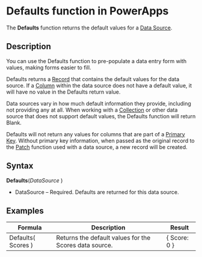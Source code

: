 <properties
	pageTitle="PowerApps: Defaults function"
	description="Reference information for the Defaults function in PowerApps, including syntax and examples"
	services="powerapps"
	documentationCenter="na"
	authors="gregli-msft"
	manager="bills"
	editor=""
	tags=""/>

<tags
   ms.service="powerapps"
   ms.devlang="na"
   ms.topic="article"
   ms.tgt_pltfrm="na"
   ms.workload="na"
   ms.date="11/1/2015"
   ms.author="gregli"/>

# Defaults function in PowerApps #

The **Defaults** function returns the default values for a [Data Source](file-name.md).  

## Description ##

You can use the Defaults function to pre-populate a data entry form with values, making forms easier to fill. 

Defaults returns a [Record](file-name.md) that contains the default values for the data source.  If a [Column](file-name.md) within the data source does not have a default value, it will have no value in the Defaults return value.  

Data sources vary in how much default information they provide, including not providing any at all.  When working with a [Collection](file-name.md) or other data source that does not support default values, the Defaults function will return Blank.

Defaults will not return any values for columns that are part of a [Primary Key](file-name.md).  Without primary key information, when passed as the original record to the [Patch](file-name.md) function used with a data source, a new record will be created.

## Syntax ##

**Defaults**(*DataSource* )

- DataSource – Required. Defaults are returned for this data source.

## Examples ##

| Formula                                 | Description                                                                                                                                           | Result              |
|-----------------------------------------|-------------------------------------------------------------------------------------------------------------------------------------------------------|---------------------|
| Defaults( Scores ) | Returns the default values for the Scores data source. | { Score: 0 } |

